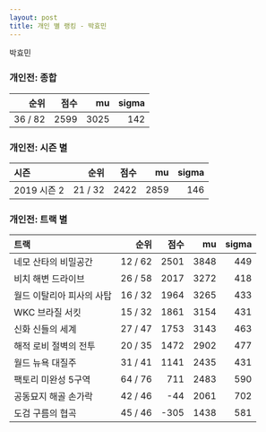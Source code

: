 ```yaml
---
layout: post
title: 개인 별 랭킹 - 박효민
---
```


박효민

### 개인전: 종합

| 순위 | 점수 | mu | sigma |
|---:|---:|---:|---:|
| 36 / 82 | 2599 | 3025 | 142 |

### 개인전: 시즌 별

| 시즌 | 순위 | 점수 | mu | sigma |
|:---|---:|---:|---:|---:|
| 2019 시즌 2 | 21 / 32 | 2422 | 2859 | 146 |

### 개인전: 트랙 별

| 트랙 | 순위 | 점수 | mu | sigma |
|:---|---:|---:|---:|---:|
| 네모 산타의 비밀공간 | 12 / 62 | 2501 | 3848 | 449 |
| 비치 해변 드라이브 | 26 / 58 | 2017 | 3272 | 418 |
| 월드 이탈리아 피사의 사탑 | 16 / 32 | 1964 | 3265 | 433 |
| WKC 브라질 서킷 | 15 / 32 | 1861 | 3154 | 431 |
| 신화 신들의 세계 | 27 / 47 | 1753 | 3143 | 463 |
| 해적 로비 절벽의 전투 | 20 / 35 | 1472 | 2902 | 477 |
| 월드 뉴욕 대질주 | 31 / 41 | 1141 | 2435 | 431 |
| 팩토리 미완성 5구역 | 64 / 76 | 711 | 2483 | 590 |
| 공동묘지 해골 손가락 | 42 / 46 | -44 | 2061 | 702 |
| 도검 구름의 협곡 | 45 / 46 | -305 | 1438 | 581 |

